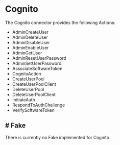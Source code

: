 # Cognito

The Cognito connector provides the following Actions:

- AdminCreateUser
- AdminDeleteUser
- AdminDisableUser
- AdminEnableUser
- AdminGetUser
- AdminResetUserPassword
- AdminSetUserPassword
- AssociateSoftwareToken
- CognitoAction
- CreateUserPool
- CreateUserPoolClient
- DeleteUserPool
- DeleteUserPoolClient
- InitiateAuth
- RespondToAuthChallenge
- VerifySoftwareToken

## # Fake
There is currently no Fake implemented for Cognito.

[comment]: <> (### Default Fake port: 37192)

[comment]: <> (To start:)

[comment]: <> (```)

[comment]: <> (FakeCognito&#40;&#41;.start&#40;&#41;)

[comment]: <> (```)
